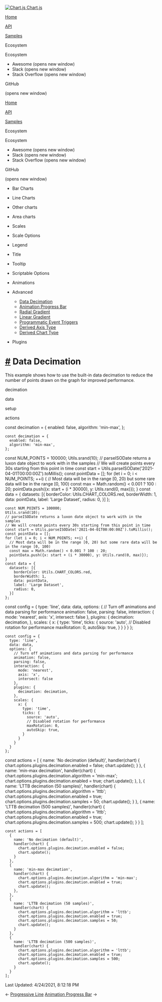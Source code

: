 <a href="/docs/3.2.0/" class="home-link router-link-active"><img src="/docs/3.2.0/favicon.ico" alt="Chart.js" class="logo" /> <span class="site-name can-hide">Chart.js</span></a>

<a href="/docs/3.2.0/" class="nav-link">Home</a>

<a href="/docs/3.2.0/api/" class="nav-link">API</a>

<a href="/docs/3.2.0/samples/" class="nav-link router-link-active">Samples</a>

<span class="title">Ecosystem</span> <span class="arrow down"></span>

<span class="title">Ecosystem</span> <span class="arrow right"></span>

-   Awesome
    <span class="sr-only">(opens new window)</span>
-   Slack
    <span class="sr-only">(opens new window)</span>
-   Stack Overflow
    <span class="sr-only">(opens new window)</span>

GitHub

<span class="sr-only">(opens new window)</span>

<a href="/docs/3.2.0/" class="nav-link">Home</a>

<a href="/docs/3.2.0/api/" class="nav-link">API</a>

<a href="/docs/3.2.0/samples/" class="nav-link router-link-active">Samples</a>

<span class="title">Ecosystem</span> <span class="arrow down"></span>

<span class="title">Ecosystem</span> <span class="arrow right"></span>

-   Awesome
    <span class="sr-only">(opens new window)</span>
-   Slack
    <span class="sr-only">(opens new window)</span>
-   Stack Overflow
    <span class="sr-only">(opens new window)</span>

GitHub

<span class="sr-only">(opens new window)</span>

-   Bar Charts <span class="arrow right"></span>

-   Line Charts <span class="arrow right"></span>

-   Other charts <span class="arrow right"></span>

-   Area charts <span class="arrow right"></span>

-   Scales <span class="arrow right"></span>

-   Scale Options <span class="arrow right"></span>

-   Legend <span class="arrow right"></span>

-   Title <span class="arrow right"></span>

-   Tooltip <span class="arrow right"></span>

-   Scriptable Options <span class="arrow right"></span>

-   Animations <span class="arrow right"></span>

-   Advanced <span class="arrow down"></span>

    -   <a href="/docs/3.2.0/samples/advanced/data-decimation.html" class="active sidebar-link">Data Decimation</a>
    -   <a href="/docs/3.2.0/samples/advanced/progress-bar.html" class="sidebar-link">Animation Progress Bar</a>
    -   <a href="/docs/3.2.0/samples/advanced/radial-gradient.html" class="sidebar-link">Radial Gradient</a>
    -   <a href="/docs/3.2.0/samples/advanced/linear-gradient.html" class="sidebar-link">Linear Gradient</a>
    -   <a href="/docs/3.2.0/samples/advanced/programmatic-events.html" class="sidebar-link">Programmatic Event Triggers</a>
    -   <a href="/docs/3.2.0/samples/advanced/derived-axis-type.html" class="sidebar-link">Derived Axis Type</a>
    -   <a href="/docs/3.2.0/samples/advanced/derived-chart-type.html" class="sidebar-link">Derived Chart Type</a>

-   Plugins <span class="arrow right"></span>

<a href="#data-decimation" class="header-anchor">#</a> Data Decimation
======================================================================

This example shows how to use the built-in data decimation to reduce the number of points drawn on the graph for improved performance.

decimation

data

setup

actions

<a href="https://github.com/chartjs/Chart.js/blob/master/docs/samples/advanced/data-decimation.md" class="code-editor-tool fab fa-github fa-lg" title="View on GitHub"></a>

const decimation = { enabled: false, algorithm: 'min-max', };

    const decimation = {
      enabled: false,
      algorithm: 'min-max',
    };

const NUM\_POINTS = 100000; Utils.srand(10); // parseISODate returns a luxon date object to work with in the samples // We will create points every 30s starting from this point in time const start = Utils.parseISODate('2021-04-01T00:00:00Z').toMillis(); const pointData = \[\]; for (let i = 0; i &lt; NUM\_POINTS; ++i) { // Most data will be in the range \[0, 20) but some rare data will be in the range \[0, 100) const max = Math.random() &lt; 0.001 ? 100 : 20; pointData.push({x: start + (i \* 30000), y: Utils.rand(0, max)}); } const data = { datasets: \[{ borderColor: Utils.CHART\_COLORS.red, borderWidth: 1, data: pointData, label: 'Large Dataset', radius: 0, }\] };

    const NUM_POINTS = 100000;
    Utils.srand(10);
    // parseISODate returns a luxon date object to work with in the samples
    // We will create points every 30s starting from this point in time
    const start = Utils.parseISODate('2021-04-01T00:00:00Z').toMillis();
    const pointData = [];
    for (let i = 0; i < NUM_POINTS; ++i) {
      // Most data will be in the range [0, 20) but some rare data will be in the range [0, 100)
      const max = Math.random() < 0.001 ? 100 : 20;
      pointData.push({x: start + (i * 30000), y: Utils.rand(0, max)});
    }
    const data = {
      datasets: [{
        borderColor: Utils.CHART_COLORS.red,
        borderWidth: 1,
        data: pointData,
        label: 'Large Dataset',
        radius: 0,
      }]
    };

const config = { type: 'line', data: data, options: { // Turn off animations and data parsing for performance animation: false, parsing: false, interaction: { mode: 'nearest', axis: 'x', intersect: false }, plugins: { decimation: decimation, }, scales: { x: { type: 'time', ticks: { source: 'auto', // Disabled rotation for performance maxRotation: 0, autoSkip: true, } } } } };

    const config = {
      type: 'line',
      data: data,
      options: {
        // Turn off animations and data parsing for performance
        animation: false,
        parsing: false,
        interaction: {
          mode: 'nearest',
          axis: 'x',
          intersect: false
        },
        plugins: {
          decimation: decimation,
        },
        scales: {
          x: {
            type: 'time',
            ticks: {
              source: 'auto',
              // Disabled rotation for performance
              maxRotation: 0,
              autoSkip: true,
            }
          }
        }
      }
    };

const actions = \[ { name: 'No decimation (default)', handler(chart) { chart.options.plugins.decimation.enabled = false; chart.update(); } }, { name: 'min-max decimation', handler(chart) { chart.options.plugins.decimation.algorithm = 'min-max'; chart.options.plugins.decimation.enabled = true; chart.update(); }, }, { name: 'LTTB decimation (50 samples)', handler(chart) { chart.options.plugins.decimation.algorithm = 'lttb'; chart.options.plugins.decimation.enabled = true; chart.options.plugins.decimation.samples = 50; chart.update(); } }, { name: 'LTTB decimation (500 samples)', handler(chart) { chart.options.plugins.decimation.algorithm = 'lttb'; chart.options.plugins.decimation.enabled = true; chart.options.plugins.decimation.samples = 500; chart.update(); } } \];

    const actions = [
      {
        name: 'No decimation (default)',
        handler(chart) {
          chart.options.plugins.decimation.enabled = false;
          chart.update();
        }
      },
      {
        name: 'min-max decimation',
        handler(chart) {
          chart.options.plugins.decimation.algorithm = 'min-max';
          chart.options.plugins.decimation.enabled = true;
          chart.update();
        },
      },
      {
        name: 'LTTB decimation (50 samples)',
        handler(chart) {
          chart.options.plugins.decimation.algorithm = 'lttb';
          chart.options.plugins.decimation.enabled = true;
          chart.options.plugins.decimation.samples = 50;
          chart.update();
        }
      },
      {
        name: 'LTTB decimation (500 samples)',
        handler(chart) {
          chart.options.plugins.decimation.algorithm = 'lttb';
          chart.options.plugins.decimation.enabled = true;
          chart.options.plugins.decimation.samples = 500;
          chart.update();
        }
      }
    ];

<span class="prefix">Last Updated:</span> <span class="time">4/24/2021, 8:12:18 PM</span>

<span class="prev"> ← <a href="/docs/3.2.0/samples/animations/progressive-line.html" class="prev">Progressive Line</a> </span> <span class="next"> [Animation Progress Bar](/docs/3.2.0/samples/advanced/progress-bar.html) → </span>
